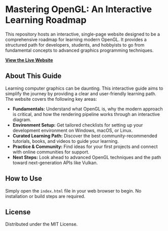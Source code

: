 # Mastering OpenGL: An Interactive Learning Roadmap

This repository hosts an interactive, single-page website designed to be a comprehensive roadmap for learning modern OpenGL. It provides a structured path for developers, students, and hobbyists to go from fundamental concepts to advanced graphics programming techniques.

**[View the Live Website](https://your-username.github.io/your-repo-name/)**

## About This Guide

Learning computer graphics can be daunting. This interactive guide aims to simplify the journey by providing a clear and user-friendly learning path. The website covers the following key areas:

*   **Fundamentals:** Understand what OpenGL is, why the modern approach is critical, and how the rendering pipeline works through an interactive diagram.
*   **Environment Setup:** Get tailored checklists for setting up your development environment on Windows, macOS, or Linux.
*   **Curated Learning Path:** Discover the best community-recommended tutorials, books, and videos to guide your learning.
*   **Practice & Community:** Find ideas for your first projects and connect with online communities for support.
*   **Next Steps:** Look ahead to advanced OpenGL techniques and the path toward next-generation APIs like Vulkan.

## How to Use

Simply open the `index.html` file in your web browser to begin. No installation or build steps are required.

## License

Distributed under the MIT License.
